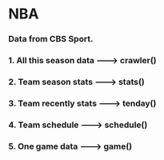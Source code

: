 # NBA
###  Data from CBS Sport.
### 1. All this season data  --->  crawler()
### 2. Team season stats     --->  stats()
### 3. Team recently stats   --->  tenday()
### 4. Team schedule         --->  schedule()
### 5. One game data         --->  game()
